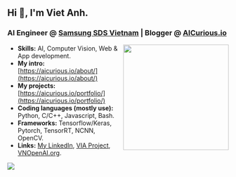 ## Hi 👋, I'm Viet Anh.
### AI Engineer @ [Samsung SDS Vietnam](https://www.samsungsds.com/en/index.html) | Blogger @ [AICurious.io](https://aicurious.io/)

<img src="https://user-images.githubusercontent.com/18329471/139843163-fb733428-0a3d-4f41-b1b4-7dbaf01748fb.png" style="float: right; width: 15rem" align="right">

- **Skills:** AI, Computer Vision, Web & App development.
- **My intro:** [https://aicurious.io/about/](https://aicurious.io/about/)
- **My projects:** [https://aicurious.io/portfolio/](https://aicurious.io/portfolio/)
- **Coding languages (mostly use):** Python, C/C++, Javascript, Bash.
- **Frameworks:** Tensorflow/Keras, Pytorch, TensorRT, NCNN, OpenCV.
- **Links:** [My LinkedIn](https://www.linkedin.com/in/vietanhdev/), [VIA Project](https://via.makerviet.org/), [VNOpenAI.org](https://vnopenai.org/).

<img align="left" src="https://github-readme-stats.vercel.app/api?username=vietanhdev&count_private=false&show_icons=true&hide_border=false">
